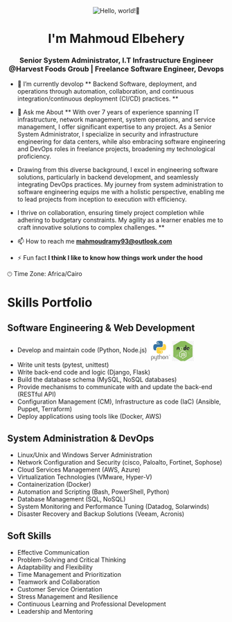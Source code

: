 <p align="center"><img alt="Hello, world!👋" src="https://readme-typing-svg.demolab.com?center=true&vCenter=true&font=Fira+Code&pause=1000&lines=Hello,+world!+👋" /></p>
<h1 align="center">I'm Mahmoud Elbehery</h1>
<h3 align="center"> Senior System Administrator, I.T Infrastructure Engineer @Harvest Foods Groub |  Freelance Software Engineer, Devops </h3>

- 🌱 I’m currently devolop  ** Backend Software, deployment, and operations through automation, collaboration, and continuous integration/continuous deployment (CI/CD) practices. **

- 💬 Ask me About ** With over 7 years of experience spanning IT infrastructure, network management, system operations, and service management, I offer significant expertise to any project. As a Senior System Administrator, I specialize in security and infrastructure engineering for data centers, while also embracing software engineering and DevOps roles in freelance projects, broadening my technological proficiency.

- Drawing from this diverse background, I excel in engineering software solutions, particularly in backend development, and seamlessly integrating DevOps practices. My journey from system administration to software engineering equips me with a holistic perspective, enabling me to lead projects from inception to execution with efficiency.

- I thrive on collaboration, ensuring timely project completion while adhering to budgetary constraints. My agility as a learner enables me to craft innovative solutions to complex challenges.
**

- 📫 How to reach me **mahmoudramy93@outlook.com**

- ⚡ Fun fact **I think I like to know how things work under the hood**



🕑︎ Time Zone: Africa/Cairo

# Skills Portfolio

## Software Engineering & Web Development
- Develop and maintain code (Python, Node.js)
 <img src="Python.jpeg" alt="Python Icon" style="vertical-align: middle; width:50px;">   <img src="Node js.jpeg" alt="Python Icon" style="vertical-align: middle; width:50px;">
- Write unit tests (pytest, unittest)
- Write back-end code and logic (Django, Flask)
- Build the database schema (MySQL, NoSQL databases)
- Provide mechanisms to communicate with and update the back-end (RESTful API)
- Configuration Management (CM), Infrastructure as code (IaC) (Ansible, Puppet, Terraform)
- Deploy applications using tools like (Docker, AWS)

## System Administration & DevOps
- Linux/Unix and Windows Server Administration
- Network Configuration and Security (cisco, Paloalto, Fortinet, Sophose)
- Cloud Services Management (AWS, Azure)
- Virtualization Technologies (VMware, Hyper-V)
- Containerization (Docker)
- Automation and Scripting (Bash, PowerShell, Python)
- Database Management (SQL, NoSQL)
- System Monitoring and Performance Tuning (Datadog, Solarwinds)
- Disaster Recovery and Backup Solutions (Veeam, Acronis)

## Soft Skills
- Effective Communication
- Problem-Solving and Critical Thinking
- Adaptability and Flexibility
- Time Management and Prioritization
- Teamwork and Collaboration
- Customer Service Orientation
- Stress Management and Resilience
- Continuous Learning and Professional Development
- Leadership and Mentoring         
